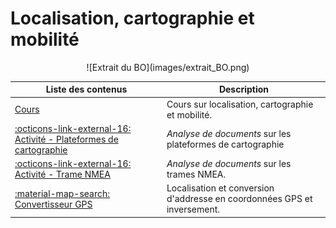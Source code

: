 # Localisation, cartographie et mobilité

<center>
![Extrait du BO](images/extrait_BO.png)
</center>

| Liste des contenus                              | Description                         |
| ----------------------------------------------- | ----------------------------------- |
| [Cours](cours.md) | Cours sur localisation, cartographie et mobilité. |
| [:octicons-link-external-16: Activité - Plateformes de cartographie](src/activite3_plateformes.pdf) | *Analyse de documents* sur les plateformes de cartographie |
| [:octicons-link-external-16: Activité - Trame NMEA](src/activite4_NMEA.pdf) | *Analyse de documents* sur les trames NMEA. |
| [:material-map-search: Convertisseur GPS](convertgps.md) | Localisation et conversion d'addresse en coordonnées GPS et inversement. |